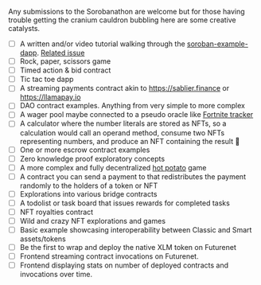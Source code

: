 Any submissions to the Sorobanathon are welcome but for those having trouble getting the cranium cauldron bubbling here are some creative catalysts.

- [ ] A written and/or video tutorial walking through the [soroban-example-dapp](https://github.com/stellar/soroban-example-dapp). [Related issue](https://github.com/stellar/soroban-example-dapp/issues/3)
- [ ] Rock, paper, scissors game
- [ ] Timed action & bid contract
- [ ] Tic tac toe dapp
- [ ] A streaming payments contract akin to https://sablier.finance or https://llamapay.io
- [ ] DAO contract examples. Anything from very simple to more complex
- [ ] A wager pool maybe connected to a pseudo oracle like [Fortnite tracker](https://fortnitetracker.com/)
- [ ] A calculator where the number literals are stored as NFTs, so a calculation would call an operand method, consume two NFTs representing numbers, and produce an NFT containing the result 🤪
- [ ] One or more escrow contract examples
- [ ] Zero knowledge proof exploratory concepts
- [ ] A more complex and fully decentralized [hot potato](https://stellarhotpotato.tk/) game
- [ ] A contract you can send a payment to that redistributes the payment randomly to the holders of a token or NFT
- [ ] Explorations into various bridge contracts
- [ ] A todolist or task board that issues rewards for completed tasks
- [ ] NFT royalties contract
- [ ] Wild and crazy NFT explorations and games
- [ ] Basic example showcasing interoperability between Classic and Smart assets/tokens
- [ ] Be the first to wrap and deploy the native XLM token on Futurenet
- [ ] Frontend streaming contract invocations on Futurenet.
- [ ] Frontend displaying stats on number of deployed contracts and invocations over time.
